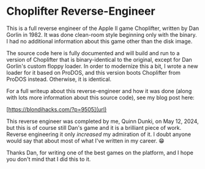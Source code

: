 # Choplifter Reverse-Engineer

This is a full reverse engineer of the Apple II game Choplifter, written by Dan Gorlin in 1982. It was done clean-room style beginning only with the binary. I had no additional information about this game other than the disk image.

The source code here is fully documented and will build and run to a version of Choplifter that is binary-identical to the original, except for Dan Gorlin's custom floppy loader. In order to modernize this a bit, I wrote a new loader for it based on ProDOS, and this version boots Choplifter from ProDOS instead. Otherwise, it is identical.

For a full writeup about this reverse-engineer and how it was done (along with lots more information about this source code), see my blog post here:

[https://blondihacks.com/?p=9505](url)


This reverse engineer was completed by me, Quinn Dunki, on May 12, 2024, but this is of course still Dan's game and it is a brilliant piece of work. Reverse engineering it only *increased* my admiration of it. I doubt anyone would say that about most of what I've written in my career. 😁

Thanks Dan, for writing one of the best games on the platform, and I hope you don't mind that I did this to it.

